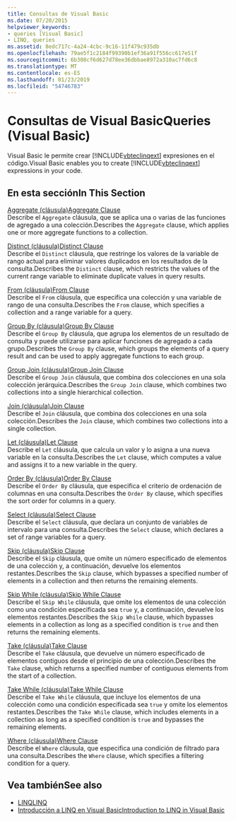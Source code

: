 ```yaml
---
title: Consultas de Visual Basic
ms.date: 07/20/2015
helpviewer_keywords:
- queries [Visual Basic]
- LINQ, queries
ms.assetid: 8edc717c-4a24-4cbc-9c16-11f479c935db
ms.openlocfilehash: 79ae5f1c2184f99390b1ef36a91f556cc617e51f
ms.sourcegitcommit: 6b308cf6d627d78ee36dbbae8972a310ac7fd6c8
ms.translationtype: MT
ms.contentlocale: es-ES
ms.lasthandoff: 01/23/2019
ms.locfileid: "54746783"
---
```

# <a name="queries-visual-basic"></a><span data-ttu-id="cb364-102">Consultas de Visual Basic</span><span class="sxs-lookup"><span data-stu-id="cb364-102">Queries (Visual Basic)</span></span>
<span data-ttu-id="cb364-103">Visual Basic le permite crear [!INCLUDE[vbteclinqext](~/includes/vbteclinqext-md.md)] expresiones en el código.</span><span class="sxs-lookup"><span data-stu-id="cb364-103">Visual Basic enables you to create [!INCLUDE[vbteclinqext](~/includes/vbteclinqext-md.md)] expressions in your code.</span></span>  
  
## <a name="in-this-section"></a><span data-ttu-id="cb364-104">En esta sección</span><span class="sxs-lookup"><span data-stu-id="cb364-104">In This Section</span></span>  
 [<span data-ttu-id="cb364-105">Aggregate (cláusula)</span><span class="sxs-lookup"><span data-stu-id="cb364-105">Aggregate Clause</span></span>](../../../visual-basic/language-reference/queries/aggregate-clause.md)  
 <span data-ttu-id="cb364-106">Describe el `Aggregate` cláusula, que se aplica una o varias de las funciones de agregado a una colección.</span><span class="sxs-lookup"><span data-stu-id="cb364-106">Describes the `Aggregate` clause, which applies one or more aggregate functions to a collection.</span></span>  
  
 [<span data-ttu-id="cb364-107">Distinct (cláusula)</span><span class="sxs-lookup"><span data-stu-id="cb364-107">Distinct Clause</span></span>](../../../visual-basic/language-reference/queries/distinct-clause.md)  
 <span data-ttu-id="cb364-108">Describe el `Distinct` cláusula, que restringe los valores de la variable de rango actual para eliminar valores duplicados en los resultados de la consulta.</span><span class="sxs-lookup"><span data-stu-id="cb364-108">Describes the `Distinct` clause, which restricts the values of the current range variable to eliminate duplicate values in query results.</span></span>  
  
 [<span data-ttu-id="cb364-109">From (cláusula)</span><span class="sxs-lookup"><span data-stu-id="cb364-109">From Clause</span></span>](../../../visual-basic/language-reference/queries/from-clause.md)  
 <span data-ttu-id="cb364-110">Describe el `From` cláusula, que especifica una colección y una variable de rango de una consulta.</span><span class="sxs-lookup"><span data-stu-id="cb364-110">Describes the `From` clause, which specifies a collection and a range variable for a query.</span></span>  
  
 [<span data-ttu-id="cb364-111">Group By (cláusula)</span><span class="sxs-lookup"><span data-stu-id="cb364-111">Group By Clause</span></span>](../../../visual-basic/language-reference/queries/group-by-clause.md)  
 <span data-ttu-id="cb364-112">Describe el `Group By` cláusula, que agrupa los elementos de un resultado de consulta y puede utilizarse para aplicar funciones de agregado a cada grupo.</span><span class="sxs-lookup"><span data-stu-id="cb364-112">Describes the `Group By` clause, which groups the elements of a query result and can be used to apply aggregate functions to each group.</span></span>  
  
 [<span data-ttu-id="cb364-113">Group Join (cláusula)</span><span class="sxs-lookup"><span data-stu-id="cb364-113">Group Join Clause</span></span>](../../../visual-basic/language-reference/queries/group-join-clause.md)  
 <span data-ttu-id="cb364-114">Describe el `Group Join` cláusula, que combina dos colecciones en una sola colección jerárquica.</span><span class="sxs-lookup"><span data-stu-id="cb364-114">Describes the `Group Join` clause, which combines two collections into a single hierarchical collection.</span></span>  
  
 [<span data-ttu-id="cb364-115">Join (cláusula)</span><span class="sxs-lookup"><span data-stu-id="cb364-115">Join Clause</span></span>](../../../visual-basic/language-reference/queries/join-clause.md)  
 <span data-ttu-id="cb364-116">Describe el `Join` cláusula, que combina dos colecciones en una sola colección.</span><span class="sxs-lookup"><span data-stu-id="cb364-116">Describes the `Join` clause, which combines two collections into a single collection.</span></span>  
  
 [<span data-ttu-id="cb364-117">Let (cláusula)</span><span class="sxs-lookup"><span data-stu-id="cb364-117">Let Clause</span></span>](../../../visual-basic/language-reference/queries/let-clause.md)  
 <span data-ttu-id="cb364-118">Describe el `Let` cláusula, que calcula un valor y lo asigna a una nueva variable en la consulta.</span><span class="sxs-lookup"><span data-stu-id="cb364-118">Describes the `Let` clause, which computes a value and assigns it to a new variable in the query.</span></span>  
  
 [<span data-ttu-id="cb364-119">Order By (cláusula)</span><span class="sxs-lookup"><span data-stu-id="cb364-119">Order By Clause</span></span>](../../../visual-basic/language-reference/queries/order-by-clause.md)  
 <span data-ttu-id="cb364-120">Describe el `Order By` cláusula, que especifica el criterio de ordenación de columnas en una consulta.</span><span class="sxs-lookup"><span data-stu-id="cb364-120">Describes the `Order By` clause, which specifies the sort order for columns in a query.</span></span>  
  
 [<span data-ttu-id="cb364-121">Select (cláusula)</span><span class="sxs-lookup"><span data-stu-id="cb364-121">Select Clause</span></span>](../../../visual-basic/language-reference/queries/select-clause.md)  
 <span data-ttu-id="cb364-122">Describe el `Select` cláusula, que declara un conjunto de variables de intervalo para una consulta.</span><span class="sxs-lookup"><span data-stu-id="cb364-122">Describes the `Select` clause, which declares a set of range variables for a query.</span></span>  
  
 [<span data-ttu-id="cb364-123">Skip (cláusula)</span><span class="sxs-lookup"><span data-stu-id="cb364-123">Skip Clause</span></span>](../../../visual-basic/language-reference/queries/skip-clause.md)  
 <span data-ttu-id="cb364-124">Describe el `Skip` cláusula, que omite un número especificado de elementos de una colección y, a continuación, devuelve los elementos restantes.</span><span class="sxs-lookup"><span data-stu-id="cb364-124">Describes the `Skip` clause, which bypasses a specified number of elements in a collection and then returns the remaining elements.</span></span>  
  
 [<span data-ttu-id="cb364-125">Skip While (cláusula)</span><span class="sxs-lookup"><span data-stu-id="cb364-125">Skip While Clause</span></span>](../../../visual-basic/language-reference/queries/skip-while-clause.md)  
 <span data-ttu-id="cb364-126">Describe el `Skip While` cláusula, que omite los elementos de una colección como una condición especificada sea `true` y, a continuación, devuelve los elementos restantes.</span><span class="sxs-lookup"><span data-stu-id="cb364-126">Describes the `Skip While` clause, which bypasses elements in a collection as long as a specified condition is `true` and then returns the remaining elements.</span></span>  
  
 [<span data-ttu-id="cb364-127">Take (cláusula)</span><span class="sxs-lookup"><span data-stu-id="cb364-127">Take Clause</span></span>](../../../visual-basic/language-reference/queries/take-clause.md)  
 <span data-ttu-id="cb364-128">Describe el `Take` cláusula, que devuelve un número especificado de elementos contiguos desde el principio de una colección.</span><span class="sxs-lookup"><span data-stu-id="cb364-128">Describes the `Take` clause, which returns a specified number of contiguous elements from the start of a collection.</span></span>  
  
 [<span data-ttu-id="cb364-129">Take While (cláusula)</span><span class="sxs-lookup"><span data-stu-id="cb364-129">Take While Clause</span></span>](../../../visual-basic/language-reference/queries/take-while-clause.md)  
 <span data-ttu-id="cb364-130">Describe el `Take While` cláusula, que incluye los elementos de una colección como una condición especificada sea `true` y omite los elementos restantes.</span><span class="sxs-lookup"><span data-stu-id="cb364-130">Describes the `Take While` clause, which includes elements in a collection as long as a specified condition is `true` and bypasses the remaining elements.</span></span>  
  
 [<span data-ttu-id="cb364-131">Where (cláusula)</span><span class="sxs-lookup"><span data-stu-id="cb364-131">Where Clause</span></span>](../../../visual-basic/language-reference/queries/where-clause.md)  
 <span data-ttu-id="cb364-132">Describe el `Where` cláusula, que especifica una condición de filtrado para una consulta.</span><span class="sxs-lookup"><span data-stu-id="cb364-132">Describes the `Where` clause, which specifies a filtering condition for a query.</span></span>  
  
## <a name="see-also"></a><span data-ttu-id="cb364-133">Vea también</span><span class="sxs-lookup"><span data-stu-id="cb364-133">See also</span></span>
- [<span data-ttu-id="cb364-134">LINQ</span><span class="sxs-lookup"><span data-stu-id="cb364-134">LINQ</span></span>](../../../visual-basic/programming-guide/language-features/linq/index.md)
- [<span data-ttu-id="cb364-135">Introducción a LINQ en Visual Basic</span><span class="sxs-lookup"><span data-stu-id="cb364-135">Introduction to LINQ in Visual Basic</span></span>](../../../visual-basic/programming-guide/language-features/linq/introduction-to-linq.md)
